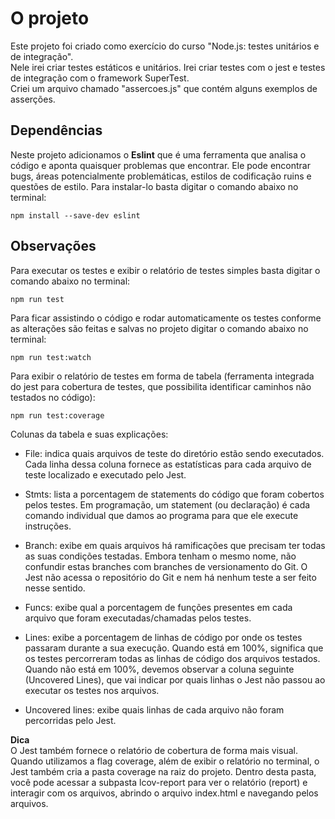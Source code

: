 # O projeto

Este projeto foi criado como exercício do curso "Node.js: testes unitários e de integração".<br>
Nele irei criar testes estáticos e unitários. Irei criar testes com o jest e testes de integração com o framework SuperTest.<br>
Criei um arquivo chamado "assercoes.js" que contém alguns exemplos de asserções.

## Dependências

Neste projeto adicionamos o **Eslint** que é uma ferramenta que analisa o código e aponta quaisquer problemas que encontrar. Ele pode encontrar bugs, áreas potencialmente problemáticas, estilos de codificação ruins e questões de estilo. Para instalar-lo basta digitar o comando abaixo no terminal:<br>

`npm install --save-dev eslint`

## Observações

Para executar os testes e exibir o relatório de testes simples basta digitar o comando abaixo no terminal:<br>

`npm run test`

Para ficar assistindo o código e rodar automaticamente os testes conforme as alterações são feitas e salvas no projeto digitar o comando abaixo no terminal:<br>

`npm run test:watch`

Para exibir o relatório de testes em forma de tabela (ferramenta integrada do jest para cobertura de testes, que possibilita identificar caminhos não testados no código):<br>

`npm run test:coverage`

Colunas da tabela e suas explicações:

- File: indica quais arquivos de teste do diretório estão sendo executados. Cada linha dessa coluna fornece as estatísticas para cada arquivo de teste localizado e executado pelo Jest.

- Stmts: lista a porcentagem de statements do código que foram cobertos pelos testes. Em programação, um statement (ou declaração) é cada comando individual que damos ao programa para que ele execute instruções.

- Branch: exibe em quais arquivos há ramificações que precisam ter todas as suas condições testadas. Embora tenham o mesmo nome, não confundir estas branches com branches de versionamento do Git. O Jest não acessa o repositório do Git e nem há nenhum teste a ser feito nesse sentido.

- Funcs: exibe qual a porcentagem de funções presentes em cada arquivo que foram executadas/chamadas pelos testes.

- Lines: exibe a porcentagem de linhas de código por onde os testes passaram durante a sua execução. Quando está em 100%, significa que os testes percorreram todas as linhas de código dos arquivos testados. Quando não está em 100%, devemos observar a coluna seguinte (Uncovered Lines), que vai indicar por quais linhas o Jest não passou ao executar os testes nos arquivos.

- Uncovered lines: exibe quais linhas de cada arquivo não foram percorridas pelo Jest.

**Dica**<br>
O Jest também fornece o relatório de cobertura de forma mais visual. Quando utilizamos a flag coverage, além de exibir o relatório no terminal, o Jest também cria a pasta coverage na raiz do projeto. Dentro desta pasta, você pode acessar a subpasta lcov-report para ver o relatório (report) e interagir com os arquivos, abrindo o arquivo index.html e navegando pelos arquivos.